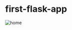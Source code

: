 # first-flask-app
![home](https://user-images.githubusercontent.com/90358066/204920589-71827e4f-9325-4241-8672-686e2c7e3028.png)

